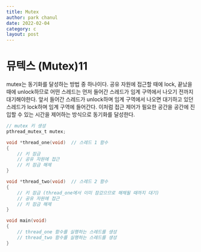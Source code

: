 ```yaml
---
title: Mutex
author: park chanul
date: 2022-02-04
category: c
layout: post
---
```


# 뮤텍스 (Mutex)11

mutex는 동기화를 달성하는 방법 중 하나이다. 공유 자원에 접근할 때에 lock, 끝났을 때에 unlock하므로 어떤 스레드는 먼저 들어간 스레드가 임계 구역에서 나오기 전까지 대기해야한다. 앞서 들어간 스레드가 unlock하며 임계 구역에서 나오면 대기하고 있던 스레드가 lock하며 임계 구역에 들어간다. 이처럼 접근 제어가 필요한 공간을 공간에 진입할 수 있는 시간을 제어하는 방식으로 동기화를 달성한다.

```c
// mutex 키 생성
pthread_mutex_t mutex;

void *thread_one(void)	// 스레드 1 함수
{
	// 키 잠금
	// 공유 자원에 접근
	// 키 잠금 해제
}

void *thread_two(void)	// 스레드 2 함수
{
	// 키 잠금 (thread_one에서 이미 잠갔으므로 해체될 때까지 대기)
	// 공유 자원에 접근
	// 키 잠금 해제
}

void main(void)
{
	// thread_one 함수를 실행하는 스레드를 생성
	// thread_two 함수를 실행하는 스레드를 생성
}
```
